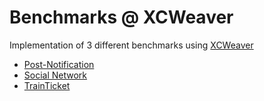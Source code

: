 # Benchmarks @ XCWeaver

Implementation of 3 different benchmarks using [XCWeaver](https://github.com/XCWeaver/xcweaver)

- [Post-Notification](https://github.com/XCWeaver/benchmarks/tree/main/xcweaver/post-notification)
- [Social Network](https://github.com/XCWeaver/benchmarks/tree/main/xcweaver/socialnetwork)
- [TrainTicket](https://github.com/XCWeaver/benchmarks/tree/main/xcweaver/trainticket)
